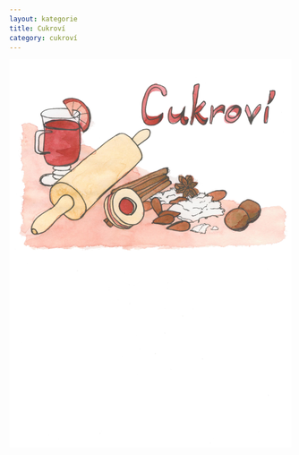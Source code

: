```yaml
---
layout: kategorie 
title: Cukroví
category: cukroví
---
```


<img src="/img/cukrovi.jpg" alt="{{ page.title }}" width="800px"/>
